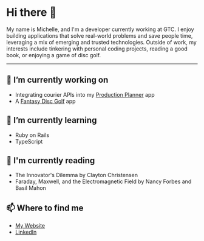 # Hi there 👋

My name is Michelle, and I'm a developer currently working at GTC. I enjoy building applications that solve real-world problems and save people time, leveraging a mix of emerging and trusted technologies. Outside of work, my interests include tinkering with personal coding projects, reading a good book, or enjoying a game of disc golf.

---

## 🔭 I’m currently working on
- Integrating courier APIs into my [Production Planner](https://production-planner-demo.michellef.dev) app
- A [Fantasy Disc Golf](https://dgdraft.com) app
 
## 🌱 I’m currently learning
- Ruby on Rails
- TypeScript

## 📖 I'm currently reading
- The Innovator's Dilemma by Clayton Christensen
- Faraday, Maxwell, and the Electromagnetic Field by Nancy Forbes and Basil Mahon
 
## 📫 Where to find me
- [My Website](https://michellef.dev)
- [LinkedIn](https://www.linkedin.com/in/michelle-f-ba0a5017b/)


<!--
**michellevit/michellevit** is a ✨ _special_ ✨ repository because its `README.md` (this file) appears on your GitHub profile.

Here are some ideas to get you started:

- 🔭 I’m currently working on ...
- 🌱 I’m currently learning ...
- 👯 I’m looking to collaborate on ...
- 🤔 I’m looking for help with ...
- 💬 Ask me about ...
- 📫 How to reach me: ...
- 😄 Pronouns: ...
- ⚡ Fun fact: ...
-->
